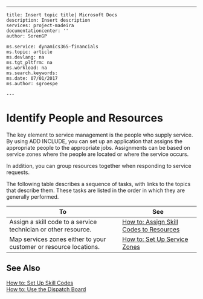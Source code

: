 ---
    title: Insert topic title| Microsoft Docs
    description: Insert description
    services: project-madeira
    documentationcenter: ''
    author: SorenGP

    ms.service: dynamics365-financials
    ms.topic: article
    ms.devlang: na
    ms.tgt_pltfrm: na
    ms.workload: na
    ms.search.keywords:
    ms.date: 07/01/2017
    ms.author: sgroespe

    ---
# Identify People and Resources
The key element to service management is the people who supply service. By using ADD INCLUDE<!--[!INCLUDE[navnow](../ApplicationDesign/includes/navnow_md.md)]-->, you can set up an application that assigns the appropriate people to the appropriate jobs. Assignments can be based on service zones where the people are located or where the service occurs.  
  
 In addition, you can group resources together when responding to service requests.  
  
 The following table describes a sequence of tasks, with links to the topics that describe them. These tasks are listed in the order in which they are generally performed.  
  
|**To**|**See**|  
|------------|-------------|  
|Assign a skill code to a service technician or other resource.|[How to: Assign Skill Codes to Resources](../Service/how-to-assign-skill-codes-to-resources.md)|  
|Map services zones either to your customer or resource locations.|[How to: Set Up Service Zones](../Service/how-to-set-up-service-zones.md)|  
  
## See Also  
 [How to: Set Up Skill Codes](../Service/how-to-set-up-skill-codes.md)   
 [How to: Use the Dispatch Board](../Service/how-to-use-the-dispatch-board.md)